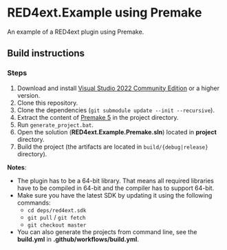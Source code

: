 # RED4ext.Example using Premake

An example of a RED4ext plugin using Premake.

## Build instructions

### Steps

1. Download and install [Visual Studio 2022 Community Edition](https://www.visualstudio.com/) or a higher version.
2. Clone this repository.
3. Clone the dependencies (`git submodule update --init --recursive`).
4. Extract the content of [Premake 5](https://github.com/premake/premake-core/releases) in the project directory.
5. Run `generate_project.bat`.
6. Open the solution (**RED4ext.Example.Premake.sln**) located in **project** directory.
7. Build the project (the artifacts are located in `build/{debug|release}` directory).

**Notes**:

* The plugin has to be a 64-bit library. That means all required libraries have to be compiled in 64-bit and the compiler has to support 64-bit.
* Make sure you have the latest SDK by updating it using the following commands:
  * `cd deps/red4ext.sdk`
  * `git pull` / `git fetch`
  * `git checkout master`
* You can also generate the projects from command line, see the **build.yml** in **.github/workflows/build.yml**.
